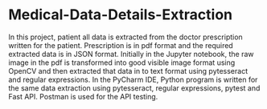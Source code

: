 # Medical-Data-Details-Extraction
In this project, patient all data is extracted from the doctor prescription written for the patient. Prescription 
is in pdf format and the required extracted data is in JSON format.
Initially in the Jupyter notebook, the raw image in the pdf is transformed into good visible image format 
using OpenCV and then extracted that data in to text format using pytesseract and regular expressions.
In the PyCharm IDE, Python program is written for the same data extraction using pytesseract, regular 
expressions, pytest and Fast API. Postman is used for the API testing.
